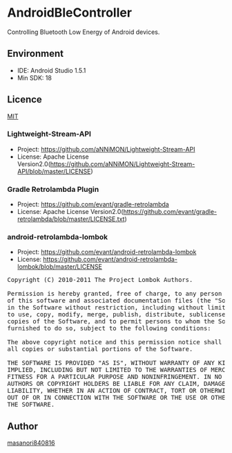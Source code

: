 # AndroidBleController
Controlling Bluetooth Low Energy of Android devices.

## Environment
* IDE: Android Studio 1.5.1
* Min SDK: 18

## Licence
[MIT](https://github.com/tcnksm/tool/blob/master/LICENCE)

### Lightweight-Stream-API
* Project: https://github.com/aNNiMON/Lightweight-Stream-API
* License: Apache License Version2.0(https://github.com/aNNiMON/Lightweight-Stream-API/blob/master/LICENSE)

### Gradle Retrolambda Plugin
* Project: https://github.com/evant/gradle-retrolambda
* License: Apache License Version2.0(https://github.com/evant/gradle-retrolambda/blob/master/LICENSE.txt)

### android-retrolambda-lombok
* Project: https://github.com/evant/android-retrolambda-lombok
* License: https://github.com/evant/android-retrolambda-lombok/blob/master/LICENSE

<pre>
Copyright (C) 2010-2011 The Project Lombok Authors.

Permission is hereby granted, free of charge, to any person obtaining a copy
of this software and associated documentation files (the "Software"), to deal
in the Software without restriction, including without limitation the rights
to use, copy, modify, merge, publish, distribute, sublicense, and/or sell
copies of the Software, and to permit persons to whom the Software is
furnished to do so, subject to the following conditions:

The above copyright notice and this permission notice shall be included in
all copies or substantial portions of the Software.

THE SOFTWARE IS PROVIDED "AS IS", WITHOUT WARRANTY OF ANY KIND, EXPRESS OR
IMPLIED, INCLUDING BUT NOT LIMITED TO THE WARRANTIES OF MERCHANTABILITY,
FITNESS FOR A PARTICULAR PURPOSE AND NONINFRINGEMENT. IN NO EVENT SHALL THE
AUTHORS OR COPYRIGHT HOLDERS BE LIABLE FOR ANY CLAIM, DAMAGES OR OTHER
LIABILITY, WHETHER IN AN ACTION OF CONTRACT, TORT OR OTHERWISE, ARISING FROM,
OUT OF OR IN CONNECTION WITH THE SOFTWARE OR THE USE OR OTHER DEALINGS IN
THE SOFTWARE.
</pre>

## Author
[masanori840816](https://github.com/masanori840816)
